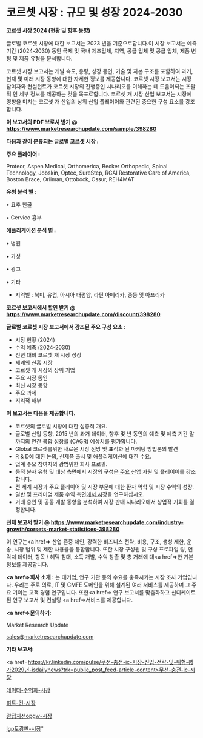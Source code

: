 # 코르셋 시장 : 규모 및 성장 2024-2030

<strong>코르셋 시장 2024 (현황 및 향후 동향)</strong>

글로벌 코르셋 시장에 대한 보고서는 2023 년을 기준으로합니다.이 시장 보고서는 예측 기간 (2024-2030) 동안 국제 및 국내 제조업체, 지역, 공급 업체 및 공급 업체, 제품 변형 및 제품 유형을 분석합니다.

코르셋 시장 보고서는 개발 속도, 용량, 성장 동인, 기술 및 자본 구조를 포함하여 과거, 현재 및 미래 시장 동향에 대한 자세한 정보를 제공합니다. 코르셋 시장 보고서는 시장 참여자와 컨설턴트가 코르셋 시장의 진행중인 시나리오를 이해하는 데 도움이되는 포괄적 인 세부 정보를 제공하는 것을 목표로합니다. 코르셋 개 시장 산업 보고서는 시장에 영향을 미치는 코르셋 개 산업의 상위 산업 플레이어와 관련된 중요한 구성 요소를 강조합니다.



<strong>이 보고서의 PDF 브로셔 받기 @ <a href=https://www.marketresearchupdate.com/sample/398280>https://www.marketresearchupdate.com/sample/398280</a></strong>



<strong>다음과 같이 분류되는 글로벌 코르셋 시장 :</strong>



<strong>주요 플레이어 :</strong>

Proteor, Aspen Medical, Orthomerica, Becker Orthopedic, Spinal Technology, Jobskin, Optec, SureStep, RCAI Restorative Care of America, Boston Brace, Orliman, Ottobock, Ossur, REH4MAT



<strong>유형 분석 별 :</strong>

• 요추 천골

• Cervico 흉부



<strong>애플리케이션 분석 별 :</strong>

• 병원

• 가정

• 광고

• 기타

<ul>
  <li>지역별 : 북미, 유럽, 아시아 태평양, 라틴 아메리카, 중동 및 아프리카</li>
</ul>


<strong>코르셋 보고서에서 할인 받기 @ <a href=https://www.marketresearchupdate.com/discount/398280>https://www.marketresearchupdate.com/discount/398280</a></strong>



<strong>글로벌 코르셋 시장 보고서에서 강조된 주요 구성 요소 :</strong>
<ul>
  <li>시장 현황 (2024)</li>
  <li>수익 예측 (2024-2030)</li>
  <li>전년 대비 코르셋 개 시장 성장</li>
  <li>세계의 신흥 시장</li>
  <li>코르셋 개 시장의 상위 기업</li>
  <li>주요 시장 동인</li>
  <li>최신 시장 동향</li>
  <li>주요 과제</li>
  <li>지리적 해부</li>
</ul>


<strong>이 보고서는 다음을 제공합니다.</strong>
<ul>
  <li>코르셋의 글로벌 시장에 대한 심층적 개요.</li>
  <li>글로벌 산업 동향, 2015 년의 과거 데이터, 향후 몇 년 동안의 예측 및 예측 기간 말까지의 연간 복합 성장률 (CAGR) 예상치를 평가합니다.</li>
  <li>Global 코르셋를위한 새로운 시장 전망 및 표적화 된 마케팅 방법론의 발견</li>
  <li>R &amp; D에 대한 논의, 신제품 출시 및 애플리케이션에 대한 수요.</li>
  <li>업계 주요 참여자의 광범위한 회사 프로필.</li>
  <li>동적 분자 유형 및 대상 측면에서 시장의 구성은<a href=> 주요 산</a>업 자원 및 플레이어를 강조합니다.</li>
  <li>전 세계 시장과 주요 플레이어 및 시장 부문에 대한 환자 역학 및 시장 수익의 성장.</li>
  <li>일반 및 프리미엄 제품 수익 측면<a href=>에서 시</a>장을 연구하십시오.</li>
  <li>거래 승인 및 공동 개발 동향을 분석하여 시장 판매 시나리오에서 상업적 기회를 결정합니다.</li>
</ul>



<strong>전체 보고서 받기 @ <a href=https://www.marketresearchupdate.com/industry-growth/corsets-market-statistices-398280>https://www.marketresearchupdate.com/industry-growth/corsets-market-statistices-398280</a></strong>

이 연구는<a href=> 산업 존중</a> 체인, 강력한 비즈니스 전략, 비용, 구조, 생성 제한, 운송, 시장 범위 및 제한 사용률을 통합합니다. 또한 시장 구성원 및 구성 프로파일 링, 연락처 데이터, 항목 / 혜택 침대, 소득 개발, 수익 창출 및 총 거래에 대<a href=>한 기본 </a>정보를 제공합니다.



<strong><a href=>회사 소</a>개 :</strong>
는 대기업, 연구 기관 등의 수요를 충족시키는 시장 조사 기업입니다. 우리는 주로 의료, IT 및 CMFE 도메인을 위해 설계된 여러 서비스를 제공하며 그 주요 기여는 고객 경험 연구입니다. 또한<a href=> 연구 보</a>고서를 맞춤화하고 신디케이트 된 연구 보고서 및 컨설팅 <a href=>서비스</a>를 제공합니다.



<strong><a href=>문의하기:</a></strong>

Market Research Update

sales@marketresearchupdate.com



<strong>기타 보고서:</strong>

<a href=https://kr.linkedin.com/pulse/무선-충전-ic-시장-진입-전략-및-위험-평가2029년-isdailynews?trk=public_post_feed-article-content>무선-충전-ic-시장</a>

<a href=https://www.linkedin.com/pulse/데이터-수익화-시장-규모-및-성장-2023-consumer-connection-chronicles-24-/>데이터-수익화-시장</a>

<a href=https://www.linkedin.com/pulse/히트-건-시장-세분화-연구-및-목표-고객2029년-consumer-connection-compendium-ana-trvzf/>히트-건-시장</a>

<a href=https://www.linkedin.com/pulse/광접지선opgw-시장-규모-및-성장-2023-consumer-connection-chronicles-24--ykief/>광접지선opgw-시장</a>

<a href=https://www.linkedin.com/pulse/lgp도광판-시장-현재-및-미래-성장-2030-survey-savvy-insights-360-analysis-q97kc/>lgp도광판-시장</a>"
